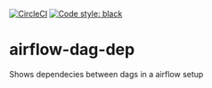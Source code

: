 [![CircleCI](https://circleci.com/gh/karthikskmurthy/airflow-dag-dep.svg?style=svg)](https://circleci.com/gh/karthikskmurthy/airflow-dag-dep/?branch=main)
<a href="https://github.com/psf/black"><img alt="Code style: black" src="https://img.shields.io/badge/code%20style-black-000000.svg"></a>
# airflow-dag-dep
Shows dependecies between dags in a airflow setup

